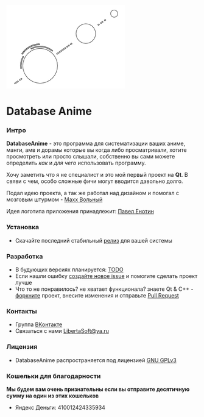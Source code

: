 ![Logo](./images/DBA_logo_m.png)

# Database Anime

### Интро

**DatabaseAnime** - это программа для систематизации ваших аниме, манги, амв и дорамы
которые вы когда либо просматривали, хотите просмотреть или просто слышали, собственно
вы сами можете определить *как* и *для чего* использовать программу.

Хочу заметить что я не специалист и это мой первый проект на **Qt**.
В свяви с чем, особо сложные фичи могут вводится давольно долго.

Подал идею проекта, а так же работал над дизайном и помогал 
с мозговым штурмом - [Maxx Вольный](https://vk.com/id233189085)

Идея логотипа приложения принадлежит: [Павел Енотин](https://vk.com/everydayiamsuffering)

### Установка
- Скачайте последний стабильный [релиз](https://github.com/LibertaSoft/DatabaseAnime/releases) для вашей системы

### Разработка
- В будующих версиях планируется: [TODO](./ToDo.md)
- Если нашли ошибку [создайте новое issue](https://github.com/LibertaSoft/DatabaseAnime/issues/new) и помогите сделать проект лучше
- Что то не понравилось? не хватает функционала? знаете Qt & C++ - [форкните](https://github.com/LibertaSoft/DatabaseAnime/fork) проект, внесите изменения и отправьте [Pull Request](https://github.com/LibertaSoft/DatabaseAnime/pulls)

### Контакты
- Группа [ВКонтакте](https://vk.com/db_anime)
- Связаться с нами [LibertaSoft@ya.ru](mailto:libertasoft@ya.ru)

### Лицензия
- DatabaseAnime распространяется под лицензией [GNU GPLv3](./LICENSE)

### Кошельки для благодарности
**Мы будем вам очень признательны если вы отправите десятичную сумму на один из этих кошельков**
- Яндекс Деньги: 410012424335934
